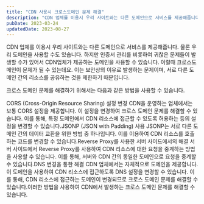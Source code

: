 ```yaml
---
title: "CDN 사용시 크로스도메인 문제 해결"
description: "CDN 업체를 이용시 우리 사이트와는 다른 도메인으로 서비스를 제공해줍니다. 물론 우리 도메인을 사용할 수도 있습니다. 하지만 인증서 관리를 비롯하여 귀찮은 문제들이 발생할 수가 있어서 CDN업체가 제공하는 도메인을 사용할 수 있습니다. 이럴때 크로스도메인이 문제가 될 수 있는데요. 이..."
pubDate: 2023-03-24
updatedDate: 2023-08-27
---
```


CDN 업체를 이용시 우리 사이트와는 다른 도메인으로 서비스를 제공해줍니다. 물론 우리 도메인을 사용할 수도 있습니다. 하지만 인증서 관리를 비롯하여 귀찮은 문제들이 발생할 수가 있어서 CDN업체가 제공하는 도메인을 사용할 수 있습니다. 이럴때 크로스도메인이 문제가 될 수 있는데요. 이는 보안상의 이유로 발생하는 문제이며, 서로 다른 도메인 간의 리소스를 공유하는 것을 제한하기 때문입니다.

크로스 도메인 문제를 해결하기 위해서는 다음과 같은 방법을 사용할 수 있습니다.

CORS (Cross-Origin Resource Sharing) 설정 변경 CDN을 운영하는 업체에서는 보통 CORS 설정을 제공합니다. 이 설정을 변경하여 크로스 도메인 문제를 해결할 수 있습니다. 이를 통해, 특정 도메인에서 CDN 리소스에 접근할 수 있도록 허용하는 등의 설정을 변경할 수 있습니다.JSONP (JSON with Padding) 사용 JSONP는 서로 다른 도메인 간의 데이터 교환을 위한 방법 중 하나입니다. 이를 이용하여 CDN 리소스를 호출하는 코드를 변경할 수 있습니다.Reverse Proxy를 사용한 서버 사이드에서의 해결 서버 사이드에서 Reverse Proxy를 사용하여 CDN 리소스에 대한 요청을 중계하는 방법을 사용할 수 있습니다. 이를 통해, 서버와 CDN 간의 동일한 도메인으로 요청을 중계할 수 있습니다.DNS 변경을 통한 해결 CDN 업체에서는 자체적으로 도메인을 제공합니다. 이 도메인을 사용하여 CDN 리소스에 접근하도록 DNS 설정을 변경할 수 있습니다. 이를 통해, CDN 리소스에 접근하는 도메인이 변경되므로 크로스 도메인 문제를 해결할 수 있습니다.이러한 방법을 사용하여 CDN에서 발생하는 크로스 도메인 문제를 해결할 수 있습니다.
